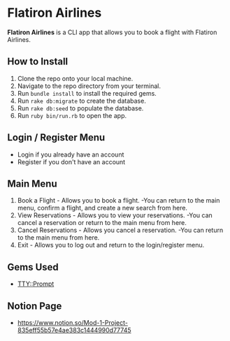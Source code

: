 # Flatiron Airlines
**Flatiron Airlines** is a CLI app that allows you to book a flight with Flatiron Airlines. 

## How to Install
1. Clone the repo onto your local machine.
1. Navigate to the repo directory from your terminal.
1. Run `bundle install` to install the required gems.
1. Run `rake db:migrate` to create the database.
1. Run `rake db:seed` to populate the database.
1. Run `ruby bin/run.rb` to open the app.

## Login / Register Menu
- Login if you already have an account
- Register if you don't have an account

## Main Menu
1. Book a Flight - Allows you to book a flight.
    -You can return to the main menu, confirm a flight, and create a new search from here.
2. View Reservations - Allows you to view your reservations.
    -You can cancel a reservation or return to the main menu from here.
3. Cancel Reservations - Allows you cancel a reservation.
    -You can return to the main menu from here.
4. Exit - Allows you to log out and return to the login/register menu.


## Gems Used
- [TTY::Prompt](https://github.com/piotrmurach/tty-prompt)

## Notion Page
- https://www.notion.so/Mod-1-Project-835eff55b57e4ae383c1444990d77745
